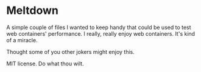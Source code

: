 # Meltdown
A simple couple of files I wanted to keep handy that could be used to test web containers' performance. I really, really enjoy web containers. It's kind of a miracle.

Thought some of you other jokers might enjoy this.

MIT license. Do what thou wilt. 